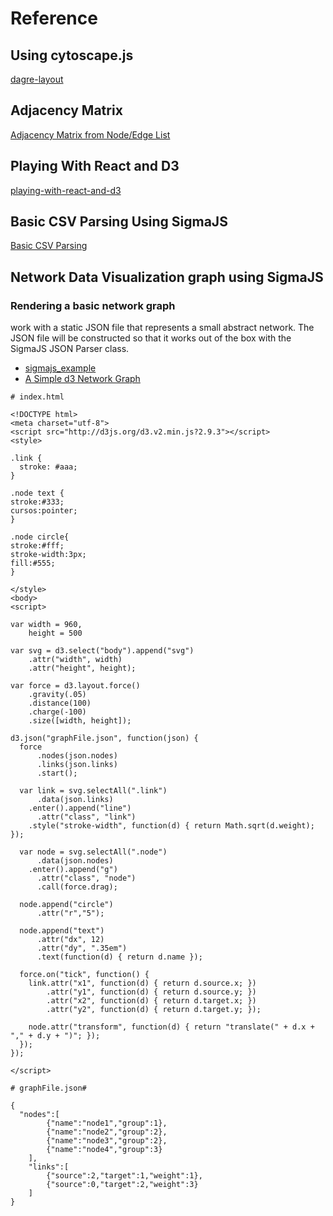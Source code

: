 # Reference

## Using cytoscape.js
[dagre-layout](http://js.cytoscape.org/demos/dagre-layout/)  

## Adjacency Matrix
[Adjacency Matrix from Node/Edge List](http://bl.ocks.org/emeeks/9441864)

## Playing With React and D3  
[playing-with-react-and-d3](https://github.com/freddyrangel/playing-with-react-and-d3/tree/master/finished/src/components)

## Basic CSV Parsing Using SigmaJS

[Basic CSV Parsing](http://bl.ocks.org/enjalot/1525346)

##  Network Data Visualization graph using SigmaJS

### Rendering a basic network graph
 work with a static JSON file that represents a small abstract network. The JSON file will be constructed so that it works out of the box with the SigmaJS JSON Parser class.
- [sigmajs_example](http://www.tweetegy.com/2014/07/network-data-visualization-graph-using-sigmajs/)  
- [A Simple d3 Network Graph](http://bl.ocks.org/jose187/4733747)

```code
# index.html

<!DOCTYPE html>
<meta charset="utf-8">
<script src="http://d3js.org/d3.v2.min.js?2.9.3"></script>
<style>

.link {
  stroke: #aaa;
}

.node text {
stroke:#333;
cursos:pointer;
}

.node circle{
stroke:#fff;
stroke-width:3px;
fill:#555;
}

</style>
<body>
<script>

var width = 960,
    height = 500

var svg = d3.select("body").append("svg")
    .attr("width", width)
    .attr("height", height);

var force = d3.layout.force()
    .gravity(.05)
    .distance(100)
    .charge(-100)
    .size([width, height]);

d3.json("graphFile.json", function(json) {
  force
      .nodes(json.nodes)
      .links(json.links)
      .start();

  var link = svg.selectAll(".link")
      .data(json.links)
    .enter().append("line")
      .attr("class", "link")
    .style("stroke-width", function(d) { return Math.sqrt(d.weight); });

  var node = svg.selectAll(".node")
      .data(json.nodes)
    .enter().append("g")
      .attr("class", "node")
      .call(force.drag);

  node.append("circle")
      .attr("r","5");

  node.append("text")
      .attr("dx", 12)
      .attr("dy", ".35em")
      .text(function(d) { return d.name });

  force.on("tick", function() {
    link.attr("x1", function(d) { return d.source.x; })
        .attr("y1", function(d) { return d.source.y; })
        .attr("x2", function(d) { return d.target.x; })
        .attr("y2", function(d) { return d.target.y; });

    node.attr("transform", function(d) { return "translate(" + d.x + "," + d.y + ")"; });
  });
});

</script>

# graphFile.json#

{
  "nodes":[
		{"name":"node1","group":1},
		{"name":"node2","group":2},
		{"name":"node3","group":2},
		{"name":"node4","group":3}
	],
	"links":[
		{"source":2,"target":1,"weight":1},
		{"source":0,"target":2,"weight":3}
	]
}
```
